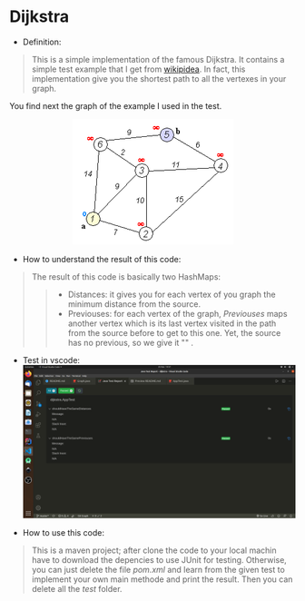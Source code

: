 # Dijkstra

+ Definition:

> This is a simple implementation of the famous Dijkstra. It contains a simple test example that I get from [wikipidea](https://en.wikipedia.org/wiki/Dijkstra%27s_algorithm). In fact, this implementation give you the shortest path to all the vertexes in your graph.

You find next the graph of the example I used in the test.

<p align="center">
  <img src="Dijkstra_Animation.gif">
</p>

+ How to understand the result of this code:

> The result of this code is basically two HashMaps:
>> + Distances: it gives you for each vertex of you graph the minimum distance from the source.
>>+ Previouses: for each vertex of the graph, *Previouses* maps another vertex which is its last vertex visited in the path from the source before to get to this one. Yet, the source has no previous, so we give it "" .

+ Test in vscode:
![Test](Test_example.png)

+ How to use this code:

> This is a maven project; after clone the code to your local machin have to download the depencies to use JUnit for testing. Otherwise, you can just delete the file *pom.xml* and learn from the given test to implement your own main methode and print the result. Then you can delete all the *test* folder.